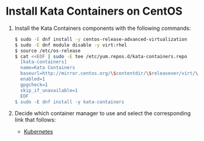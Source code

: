 # Install Kata Containers on CentOS

1. Install the Kata Containers components with the following commands:

   ```bash
   $ sudo -E dnf install -y centos-release-advanced-virtualization
   $ sudo -E dnf module disable -y virt:rhel
   $ source /etc/os-release
   $ cat <<EOF | sudo -E tee /etc/yum.repos.d/kata-containers.repo
     [kata-containers]
     name=Kata Containers
     baseurl=http://mirror.centos.org/\$contentdir/\$releasever/virt/\$basearch/kata-containers
     enabled=1
     gpgcheck=1
     skip_if_unavailable=1
     EOF
   $ sudo -E dnf install -y kata-containers
   ```

2. Decide which container manager to use and select the corresponding link that follows:
   - [Kubernetes](../Developer-Guide.md#run-kata-containers-with-kubernetes)
